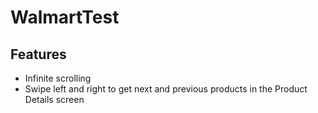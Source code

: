 # WalmartTest

## Features

* Infinite scrolling
* Swipe left and right to get next and previous products in the Product Details screen
